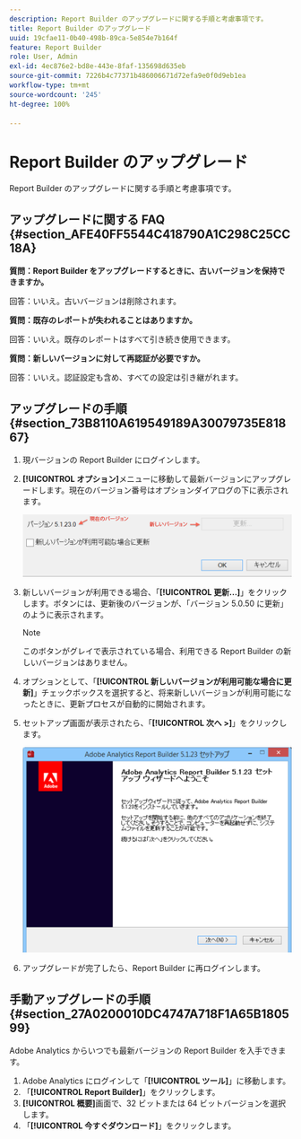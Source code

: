 ```yaml
---
description: Report Builder のアップグレードに関する手順と考慮事項です。
title: Report Builder のアップグレード
uuid: 19cfae11-0b40-498b-89ca-5e854e7b164f
feature: Report Builder
role: User, Admin
exl-id: 4ec876e2-bd8e-443e-8faf-135698d635eb
source-git-commit: 7226b4c77371b486006671d72efa9e0f0d9eb1ea
workflow-type: tm+mt
source-wordcount: '245'
ht-degree: 100%

---
```


# Report Builder のアップグレード

Report Builder のアップグレードに関する手順と考慮事項です。

## アップグレードに関する FAQ {#section_AFE40FF5544C418790A1C298C25CC18A}

**質問：Report Builder をアップグレードするときに、古いバージョンを保持できますか。**

回答：いいえ。古いバージョンは削除されます。

**質問：既存のレポートが失われることはありますか。**

回答：いいえ。既存のレポートはすべて引き続き使用できます。

**質問：新しいバージョンに対して再認証が必要ですか。**

回答：いいえ。認証設定も含め、すべての設定は引き継がれます。

## アップグレードの手順 {#section_73B8110A619549189A30079735E81867}

1. 現バージョンの Report Builder にログインします。
1. **[!UICONTROL オプション]**&#x200B;メニューに移動して最新バージョンにアップグレードします。現在のバージョン番号はオプションダイアログの下に表示されます。

   ![](assets/upgrade.png)

1. 新しいバージョンが利用できる場合、「**[!UICONTROL 更新...]**」をクリックします。ボタンには、更新後のバージョンが、「バージョン 5.0.50 に更新」のように表示されます。

   >[!NOTE]
   >
   >このボタンがグレイで表示されている場合、利用できる Report Builder の新しいバージョンはありません。

1. オプションとして、「**[!UICONTROL 新しいバージョンが利用可能な場合に更新]**」チェックボックスを選択すると、将来新しいバージョンが利用可能になったときに、更新プロセスが自動的に開始されます。
1. セットアップ画面が表示されたら、「**[!UICONTROL 次へ >]**」をクリックします。

   ![](assets/setup.png)

1. アップグレードが完了したら、Report Builder に再ログインします。

## 手動アップグレードの手順 {#section_27A0200010DC4747A718F1A65B180599}

Adobe Analytics からいつでも最新バージョンの Report Builder を入手できます。

1. Adobe Analytics にログインして「**[!UICONTROL ツール]**」に移動します。
1. 「**[!UICONTROL Report Builder]**」をクリックします。
1. **[!UICONTROL 概要]**&#x200B;画面で、32 ビットまたは 64 ビットバージョンを選択します。
1. 「**[!UICONTROL 今すぐダウンロード]**」をクリックします。
